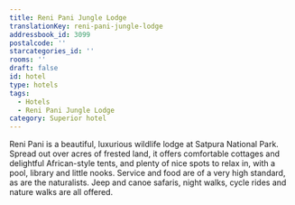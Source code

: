```yaml
---
title: Reni Pani Jungle Lodge
translationKey: reni-pani-jungle-lodge
addressbook_id: 3099
postalcode: ''
starcategories_id: ''
rooms: ''
draft: false
id: hotel
type: hotels
tags:
  - Hotels
  - Reni Pani Jungle Lodge
category: Superior hotel
---
```

Reni Pani is a beautiful, luxurious wildlife lodge at Satpura National Park. Spread out over acres of frested land, it offers comfortable cottages and delightful African-style tents, and plenty of nice spots to relax in, with a pool, library and little nooks. Service and food are of a very high standard, as are the naturalists. Jeep and canoe safaris, night walks, cycle rides and nature walks are all offered.